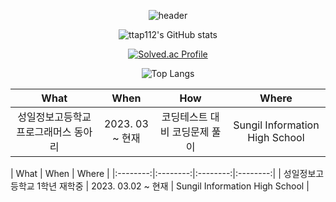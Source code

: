 <div align="center">
  
![header](https://capsule-render.vercel.app/api?type=waving&color=auto&height=300&section=header&text=Well%20Come&fontSize=90)
  
![ttap112's GitHub stats](https://github-readme-stats.vercel.app/api?username=ttap112&show_icons=true&theme=synthwave)
  
[![Solved.ac Profile](http://mazassumnida.wtf/api/generate_badge?boj=mirage)](https://solved.ac/mirage)
  
![Top Langs](https://github-readme-stats.vercel.app/api/top-langs/?username=ttap112&layout=Demo&theme=synthwave)

| What | When | How | Where |
|:--------:|:--------:|:--------:|:--------:|
| 성일정보고등학교 프로그래머스 동아리 | 2023. 03 ~ 현재 | 코딩테스트 대비 코딩문제 풀이  | Sungil Information High School |
</div>

| What | When | Where |
|:--------:|:--------:|:--------:|:--------:|
| 성일정보고등학교 1학년 재학중 | 2023. 03.02 ~ 현재 |  Sungil Information High School |
</div>
